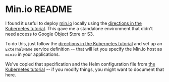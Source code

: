 # Min.io README

I found it useful to deploy [min.io](http://min.io) locally using the [directions in the Kubernetes tutorial](https://github.com/cu-csci-4253-datacenter/kubernetes-tutorial/tree/master/06-minio). This gave me a standalone environment that didn't need access to Google Object Store or S3.

To do this, just follow the  [directions in the Kubernetes tutorial](https://github.com/cu-csci-4253-datacenter/kubernetes-tutorial/tree/master/06-minio) and set up an `ExternalName` service definition -- that will let you specify the Min.io host as `minio` in your applications.

We've copied that specification and the Helm configuration file from  [the Kubernetes tutorial](https://github.com/cu-csci-4253-datacenter/kubernetes-tutorial/tree/master/06-minio) -- if you modify things, you might want to document that here.